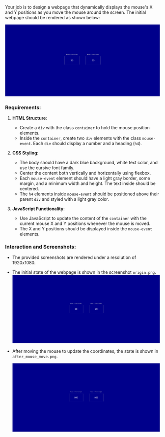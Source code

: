 
Your job is to design a webpage that dynamically displays the mouse's X and Y positions as you move the mouse around the screen. The initial webpage should be rendered as shown below:

![initial webpage](./_images/origin.png)

### Requirements:

1. **HTML Structure**:
    - Create a `div` with the class `container` to hold the mouse position elements.
    - Inside the `container`, create two `div` elements with the class `mouse-event`. Each `div` should display a number and a heading (`h4`).

2. **CSS Styling**:
    - The body should have a dark blue background, white text color, and use the cursive font family.
    - Center the content both vertically and horizontally using flexbox.
    - Each `mouse-event` element should have a light gray border, some margin, and a minimum width and height. The text inside should be centered.
    - The `h4` elements inside `mouse-event` should be positioned above their parent `div` and styled with a light gray color.
    
3. **JavaScript Functionality**:
    - Use JavaScript to update the content of the `container` with the current mouse X and Y positions whenever the mouse is moved.
    - The X and Y positions should be displayed inside the `mouse-event` elements.

### Interaction and Screenshots:

- The provided screenshots are rendered under a resolution of 1920x1080.

- The initial state of the webpage is shown in the screenshot `origin.png`. ![initial webpage](./_images/origin.png)

- After moving the mouse to update the coordinates, the state is shown in `after_mouse_move.png`.

  ![after mouse move](./_images/after_mouse_move.png)


